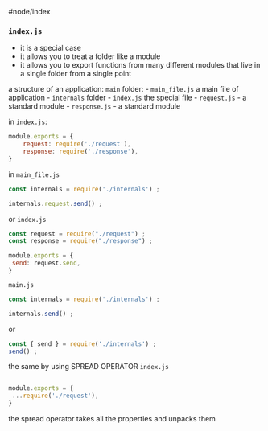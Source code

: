 #node/index

### `index.js` 
- it is a special case 
- it allows you to treat a folder like a module 
- it allows you to export functions from many different modules that live in a single folder from a single point

a structure  of an application:
`main` folder:
	- `main_file.js` a main file of application
	- `internals` folder
		- `index.js` the special file
		- `request.js` - a standard module
		- `response.js` - a standard module

in `index.js`:
```js
module.exports = {
	request: require('./request'),
	response: require('./response'),
}

```

in `main_file.js`
```js
const internals = require('./internals') ;

internals.request.send() ;
```

or
`index.js`
```js
const request = require("./request") ;
const response = require("./response") ;

module.exports = {
 send: request.send,
}
```

`main.js`
```js
const internals = require('./internals') ;

internals.send() ;
```
or
```js
const { send } = require('./internals') ;
send() ;
```

the same by using SPREAD OPERATOR
`index.js`
```js

module.exports = {
 ...require('./request'),
}
```
the spread operator takes all the properties and unpacks them 










